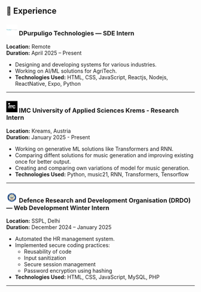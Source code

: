 ## 💼 Experience

### <img src="https://raw.githubusercontent.com/SChakraborty04/portfolio/refs/heads/main/public/pt.jpeg" alt="Purpuligo Logo" width="30"/> DPurpuligo  Technologies — SDE Intern  
**Location:** Remote  
**Duration:** April 2025 – Present

- Designing and developing systems for various industries.
- Working on AI/ML solutions for AgriTech.
- **Technologies Used:** HTML, CSS, JavaScript, Reactjs, Nodejs, ReactNative, Expo, Python
---
### <img src="https://raw.githubusercontent.com/SChakraborty04/portfolio/refs/heads/main/public/imc.jpg" alt="IMC Logo" width="30"/> IMC University of Applied Sciences Krems - Research Intern  
**Location:** Kreams, Austria  
**Duration:** January 2025 - Present

- Working on generative ML solutions like Transformers and RNN.
- Comparing diffent solutions for music generation and improving existing once for better output.
- Creating and comparing own variations of model for music generation.
- **Technologies Used:** Python, music21, RNN, Transformers, Tensorflow
---
### <img src="https://raw.githubusercontent.com/SChakraborty04/portfolio/refs/heads/main/public/DRDO.png" alt="DRDO Logo" width="30"/> Defence Research and Development Organisation (DRDO) — Web Development Winter Intern  
**Location:** SSPL, Delhi  
**Duration:** December 2024 – January 2025

- Automated the HR management system.
- Implemented secure coding practices:
  - Reusability of code
  - Input sanitization
  - Secure session management
  - Password encryption using hashing
- **Technologies Used:** HTML, CSS, JavaScript, MySQL, PHP
---